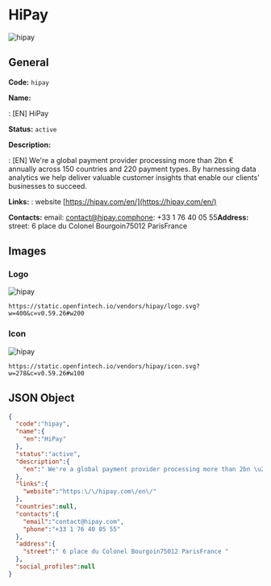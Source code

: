 
# HiPay 
![hipay](https://static.openfintech.io/vendors/hipay/logo.svg?w=400&c=v0.59.26#w200)  

## General 
 
**Code:** `hipay` 
 
**Name:** 
 
:	[EN] HiPay 
 
**Status:** `active` 
 
**Description:** 
 
: [EN]  We're a global payment provider processing more than 2bn € annually across 150 countries and 220 payment types. By harnessing data analytics we help deliver valuable customer insights that enable our clients' businesses to succeed.  
 
**Links:** 
: website [https://hipay.com/en/](https://hipay.com/en/) 
 
**Contacts:** 
email: contact@hipay.comphone: +33 1 76 40 05 55**Address:** 
street:  6 place du Colonel Bourgoin75012 ParisFrance  

## Images 

### Logo 
 
![hipay](https://static.openfintech.io/vendors/hipay/logo.svg?w=400&c=v0.59.26#w200)  

```
https://static.openfintech.io/vendors/hipay/logo.svg?w=400&c=v0.59.26#w200
```  

### Icon 
 
![hipay](https://static.openfintech.io/vendors/hipay/icon.svg?w=278&c=v0.59.26#w100)  

```
https://static.openfintech.io/vendors/hipay/icon.svg?w=278&c=v0.59.26#w100
```  

## JSON Object 

```json
{
  "code":"hipay",
  "name":{
    "en":"HiPay"
  },
  "status":"active",
  "description":{
    "en":" We're a global payment provider processing more than 2bn \u20ac annually across 150 countries and 220 payment types. By harnessing data analytics we help deliver valuable customer insights that enable our clients' businesses to succeed. "
  },
  "links":{
    "website":"https:\/\/hipay.com\/en\/"
  },
  "countries":null,
  "contacts":{
    "email":"contact@hipay.com",
    "phone":"+33 1 76 40 05 55"
  },
  "address":{
    "street":" 6 place du Colonel Bourgoin75012 ParisFrance "
  },
  "social_profiles":null
}
```  
